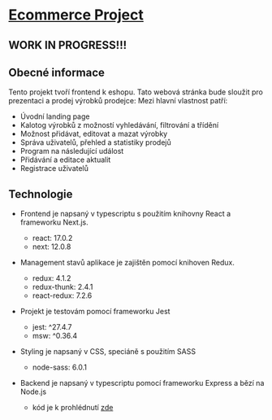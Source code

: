 # [Ecommerce Project](https://eshop-frontend-ts.vercel.app/produkty)

## WORK IN PROGRESS!!!

## Obecné informace
Tento projekt tvoří frontend k eshopu. Tato webová stránka bude sloužit pro prezentaci a prodej výrobků prodejce: Mezi hlavní vlastnost patří:

  - Úvodní landing page
  - Kalotog výrobků z možností vyhledávání, filtrování a třídění
  - Možnost přidávat, editovat a mazat výrobky
  - Správa uživatelů, přehled a statistiky prodejů
  - Program na následující událost
  - Přidávání a editace aktualit
  - Registrace uživatelů
      
    
## Technologie
 
  - Frontend je napsaný v typescriptu s použitím knihovny React a frameworku Next.js. 
    - react: 17.0.2
    - next: 12.0.8    

  - Management stavů aplikace je zajištěn pomocí knihoven Redux.
    - redux: 4.1.2   
    - redux-thunk: 2.4.1
    - react-redux: 7.2.6

  - Projekt je testovám pomocí frameworku Jest
    - jest: ^27.4.7
    - msw: ^0.36.4
  
  - Styling je napsaný v CSS, speciáně s použitím SASS
    - node-sass: 6.0.1
    
  - Backend je napsaný v typescriptu pomocí frameworku Express a bězí na Node.js
    - kód je k prohlédnutí [zde](https://github.com/fialajiri/eshop-backend-ts)
    

   

